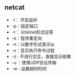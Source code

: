 ## netcat

- -l： 开启监听
- -p：指定端口
- -t： 以telnet形式应答
- -e：程序重定向
- -n：以数字形式表示ip
- -v：显示执行命令过程
- -z : 不进行交互，直接显示结果
- -u ：使用UDP协议传输
- -w : 设置超时时间